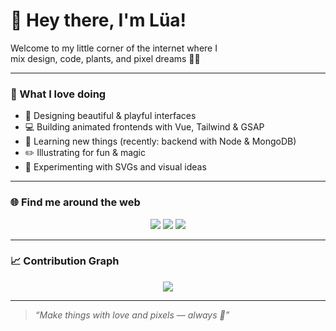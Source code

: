 <h1 align="left">🌼 Hey there, I'm Lüa!</h1>

<p align="left">
  Welcome to my little corner of the internet where I <br>
  mix design, code, plants, and pixel dreams 🌿✨
</p>

---

### 🎨 What I love doing

- 🌱 Designing beautiful & playful interfaces
- 💻 Building animated frontends with Vue, Tailwind & GSAP
- 🧠 Learning new things (recently: backend with Node & MongoDB)
- ✏️ Illustrating for fun & magic
- 🧪 Experimenting with SVGs and visual ideas

---

### 🌐 Find me around the web

<p align="center">
  <a href="mailto:lua@cultivacodigo.com"><img src="https://img.shields.io/badge/Gmail-EA4335?style=for-the-badge&logo=gmail&logoColor=white" /></a>
  <a href="https://linkedin.com/in/tuusuario"><img src="https://img.shields.io/badge/LinkedIn-0A66C2?style=for-the-badge&logo=linkedin&logoColor=white" /></a>
  <a href="https://tusitioweb.com"><img src="https://img.shields.io/badge/Portfolio-000000?style=for-the-badge&logo=vercel&logoColor=white" /></a>
  <!-- Agrega más si quieres: Behance, Instagram, etc. -->
</p>

---


### 📈 Contribution Graph

<p align="center">
  <img src="https://github-readme-activity-graph.vercel.app/graph?username=LuaFer&theme=tokyo-night" />
</p>

---

> *“Make things with love and pixels — always 🌸”*
